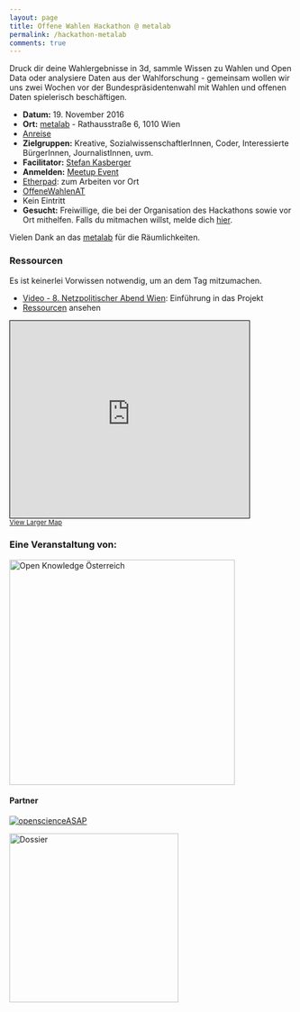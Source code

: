 ```yaml
---
layout: page
title: Offene Wahlen Hackathon @ metalab
permalink: /hackathon-metalab
comments: true
---
```


<p class="text-center">Druck dir deine Wahlergebnisse in 3d, sammle Wissen zu Wahlen und Open Data oder analysiere Daten aus der Wahlforschung - gemeinsam wollen wir uns zwei Wochen vor der Bundespräsidentenwahl mit Wahlen und offenen Daten spielerisch beschäftigen.</p>

<div class="col-xs-12 col-md-6">
<ul>
<li><strong>Datum:</strong> 19. November 2016</li>
<li><strong>Ort:</strong> <a href="https://metalab.at/" title="metalab">metalab</a> - Rathausstraße 6, 1010 Wien</li>
<li><a href="https://metalab.at/wiki/Lage" title="Anreise">Anreise</a></li>
<li><strong>Zielgruppen:</strong> Kreative, SozialwissenschaftlerInnen, Coder, Interessierte BürgerInnen, JournalistInnen, uvm.</li>
<li><strong>Facilitator:</strong> <a href="https://stefankasberger.eu" title="Website">Stefan Kasberger</a></li>
<li><strong>Anmelden:</strong> <a href="https://www.meetup.com/de-DE/Open-Knowledge-Foundation-Austria-MeetUp/events/233894500/?eventId=233894500" title="Meetup">Meetup Event</a></li>
<li><a href="http://pad.okfn.org/p/OffeneWahlenAT-Metalab" title="Etherpad">Etherpad</a>: zum Arbeiten vor Ort</li>
<li><a href="https://twitter.com/search?f=tweets&q=%23OffeneWahlenAT&src=typd" title="OffeneWahlenAT"><i class="fa fa-hashtag" aria-hidden="true"></i>OffeneWahlenAT</a></li>
<li>Kein Eintritt</li>
<li><strong>Gesucht:</strong> Freiwillige, die bei der Organisation des Hackathons sowie vor Ort mithelfen. Falls du mitmachen willst, melde dich <a href="/kontakt" title="Kontakt">hier</a>.</li>
</ul>

Vielen Dank an das <a href="https://metalab.at/" title="metalab">metalab</a> für die Räumlichkeiten.

<h3>Ressourcen</h3>
Es ist keinerlei Vorwissen notwendig, um an dem Tag mitzumachen.
<ul>
<li><a href="https://www.youtube.com/watch?v=LMK99tF9xYo" title="Video">Video - 8. Netzpolitischer Abend Wien</a>:  Einführung in das Projekt</li>
<li><a href="/ressourcen" title="Ressourcen">Ressourcen</a> ansehen</li>
</ul>
</div>

<div class="col-xs-12 col-md-6">
<iframe width="425" height="350" frameborder="0" scrolling="no" marginheight="0" marginwidth="0" src="http://www.openstreetmap.org/export/embed.html?bbox=16.35267198085785%2C48.2074009588649%2C16.359753012657162%2C48.211040222525746&amp;layer=mapnik&amp;marker=48.20922062302247%2C16.356212496757507" style="border: 1px solid black"></iframe><br/><small><a href="http://www.openstreetmap.org/?mlat=48.20922&amp;mlon=16.35621#map=18/48.20922/16.35621">View Larger Map</a></small>

</div>

<div class="col-xs-12">
<h3>Eine Veranstaltung von:</h3>
<a href="http://okfn.at" title="Open Knowledge Österreich"><img class="logo" src="{{ site.staticurl }}logos/logo-ok-at.svg" width="400" alt="Open Knowledge Österreich" /></a>

<h4>Partner</h4>
<p><a href="http://openscienceasap.org/" title="openscienceASAP"><img class="logo" src="{{ site.staticurl }}logos/logo-openscienceASAP.png" alt="openscienceASAP" /></a></p>

<p><a href="http://dossier.at/" title="Dossier"><img class="logo" src="{{ site.staticurl }}logos/logo-dossier.png" width="300" alt="Dossier" /></a></p>
</div>
